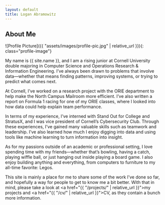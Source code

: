 ```yaml
---
layout: default
title: Logan Abramowitz
---
```


## About Me


![Profile Picture]({{ "assets/images/profile-pic.jpg" | relative_url }}){: class="profile-image"}

 
My name is {{ site.name }}, and I am a rising junior at Cornell University double majoring in Computer Science and Operations Research & Information Engineering. I’ve always been drawn to problems that involve data—whether that means finding patterns, improving systems, or trying to predict what comes next.

At Cornell, I’ve worked on a research project with the ORIE department to help make the North Campus Mailroom more efficient. I’ve also written a report on Formula 1 racing for one of my ORIE classes, where I looked into how data could help explain team performance.

In terms of my experience, I’ve interned with Stand Out for College and StratusX, and I was vice president of Cornell’s Cybersecurity Club. Through these experiences, I've gained many valuable skills such as teamwork and leadership. I’ve also learned how much I enjoy digging into data and using tools like machine learning to turn information into insight.

As for my passions outside of an academic or professional setting, I love spending time with my friends—whether that’s bowling, having a catch, playing wiffle ball, or just hanging out inside playing a board game. I also enjoy building anything and everything, from computers to furniture to my all-time favorite: Legos.

This site is mainly a place for me to share some of the work I’ve done so far, and hopefully a way for people to get to know me a bit better. With that in mind, please take a look at <a href="{{ "/projects/" | relative_url }}">my projects</a> and <a href="{{ "/cv/" | relative_url }}">CV</a>, as they contain a bunch more information.
